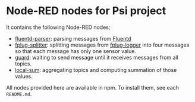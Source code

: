Node-RED nodes for Psi project
================================

It contains the following Node-RED nodes;

* [fluentd-parser](./fluentd-parser/README.md): parsing messages from [Fluentd](http://www.fluentd.org/)
* [fplug-splitter](./fplug-splitter/README.md): splitting messages from [fplug-logger](https://github.com/jkawamoto/fplug-logger) into four messages so that each message has only one sensor value.
* [guard](./guard/README.md): waiting to send message until it receives messages from all topics.
* [local-sum](./local-sum/README.md): aggregating topics and computing summation of those values.

All nodes provided here are available in npm.
To install them, see each `README.md`.
